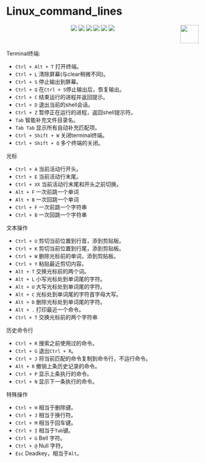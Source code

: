 # Linux_command_lines

<p align="center">
    <a href="https://github.com/elegantcoin/Linux_command_lines"><img src="https://img.shields.io/badge/status-updating-brightgreen.svg"></a>
    <a href="https://github.com/python/cpython"><img src="https://img.shields.io/badge/Python-3.7-FF1493.svg"></a>
    <a href="https://github.com/elegantcoin/Linux_command_lines"><img src="https://img.shields.io/badge/platform-Windows%7CLinux%7CmacOS-660066.svg"></a>
    <a href="https://opensource.org/licenses/mit-license.php"><img src="https://badges.frapsoft.com/os/mit/mit.svg"></a>
    <a href="https://github.com/elegantcoin/Linux_command_lines/stargazers"><img src="https://img.shields.io/github/stars/elegantcoin/Linux_command_lines.svg?logo=github"></a>
    <a href="https://github.com/elegantcoin/Linux_command_lines/network/members"><img src="https://img.shields.io/github/forks/elegantcoin/Linux_command_lines.svg?color=blue&logo=github"></a>
    <a href="https://www.python.org/"><img src="https://upload.wikimedia.org/wikipedia/commons/c/c3/Python-logo-notext.svg" align="right" height="48" width="48" ></a>
</p>
<br />

Terminal终端:
-   `Ctrl + Alt + T` 打开终端。
-   `Ctrl + L` 清除屏幕(与clear稍微不同)。
-   `Ctrl + S` 停止输出到屏幕。
-   `Ctrl + Q` 在`Ctrl + S`停止输出后，恢复输出。
-   `Ctrl + C` 结束运行的进程并返回提示。
-   `Ctrl + D` 退出当前的shell会话。
-   `Ctrl + Z` 暂停正在运行的进程，返回shell提示符。
-   `Tab` 智能补充文件目录名。
-   `Tab Tab` 显示所有自动补充匹配项。
-   `Ctrl + Shift + W` 关闭terminal终端。
-   `Ctrl + Shift + Q` 多个终端的关闭。
  
光标
-   `Ctrl + A` 当前活动行开头。
-   `Ctrl + E` 当前活动行末尾。
-   `Ctrl + XX` 当前活动行末尾和开头之前切换。
-   `Alt + F` 一次前跳一个单词
-   `Alt + B` 一次回跳一个单词
-   `Ctrl + F` 一次前跳一个字符串
-   `Ctrl + B` 一次回跳一个字符串

文本操作
-   `Ctrl + U` 剪切当前位置到行首，添到剪贴板。
-   `Ctrl + K` 剪切当前位置到行尾，添到剪贴板。
-   `Ctrl + W` 删除光标前的单词，添到剪贴板。
-   `Ctrl + Y` 粘贴最近剪切内容。
-   `Alt + T` 交换光标前的两个词。
-   `Alt + L` 小写光标处到单词尾的字符。
-   `Alt + U` 大写光标处到单词尾的字符。
-   `Alt + C` 光标处到单词尾的字符首字母大写。
-   `Alt + D` 删除光标处到单词尾的字符。
-   `Alt + .` 打印最近一个命令。
-   `Ctrl + T` 交换光标前的两个字符串
 
历史命令行
-   `Ctrl + R` 搜索之前使用过的命令。
-   `Ctrl + G` 退出`Ctrl + R`。
-   `Ctrl + J` 将当前匹配的命令复制到命令行，不运行命令。
-   `Alt + R` 撤销上条历史记录的命令。
-   `Ctrl + P` 显示上条执行的命令。
-   `Ctrl + N` 显示下一条执行的命令。

特殊操作
-   `Ctrl + H` 相当于删除键。
-   `Ctrl + J` 相当于换行符。
-   `Ctrl + M` 相当于回车键。
-   `Ctrl + I` 相当于`Tab`键。
-   `Ctrl + G` Bell 字符。
-   `Ctrl + @` Null 字符。
-   `Esc` Deadkey，相当于`Alt`。

  
  
  
  
